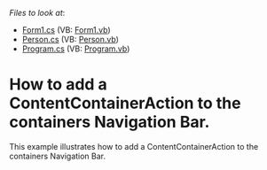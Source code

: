 <!-- default file list -->
*Files to look at*:

* [Form1.cs](./CS/WindowsFormsApplication35/Form1.cs) (VB: [Form1.vb](./VB/WindowsFormsApplication35/Form1.vb))
* [Person.cs](./CS/WindowsFormsApplication35/Person.cs) (VB: [Person.vb](./VB/WindowsFormsApplication35/Person.vb))
* [Program.cs](./CS/WindowsFormsApplication35/Program.cs) (VB: [Program.vb](./VB/WindowsFormsApplication35/Program.vb))
<!-- default file list end -->
# How to add a ContentContainerAction to the containers Navigation Bar.


<p>This example illustrates how to add a ContentContainerAction to the containers Navigation Bar.</p>

<br/>


